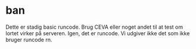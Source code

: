 # ban
Dette er stadig basic runcode. Brug CEVA eller noget andet til at test om lortet virker på serveren.
Igen, det er runcode. Vi udgiver ikke det som ikke bruger runcode rn.
